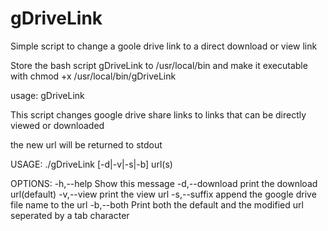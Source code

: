 gDriveLink
==========

Simple script to change a goole drive link to a direct download or view link

Store the bash script gDriveLink to /usr/local/bin and 
make it executable with chmod +x /usr/local/bin/gDriveLink



usage: gDriveLink

This script changes google drive share links
to links that can be directly viewed or downloaded

the new url will be returned to stdout

USAGE:
  ./gDriveLink [-d|-v|-s|-b] url(s)

OPTIONS:
  -h,--help       Show this message
  -d,--download   print the download url(default)
  -v,--view       print the view url
  -s,--suffix     append the google drive file name to the url
  -b,--both       Print both the default and the modified url
                  seperated by a tab character

